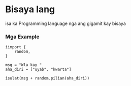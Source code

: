# Bisaya lang
isa ka Programming language nga ang gigamit kay bisaya

### Mga Example
```
iimport {
    random,
}

msg = "Wla kay "
aha_diri = ["uyab", "kwarta"]

isulat(msg + random.pilian(aha_diri))
```